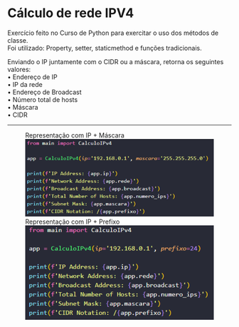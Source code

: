 <h1>Cálculo de rede IPV4</h1>

<p>
    Exercício feito no Curso de Python para exercitar o uso dos métodos de classe.<br>
    Foi utilizado: Property, setter, staticmethod e funções tradicionais.
</p>

<p>
    Enviando o IP juntamente com o CIDR ou a máscara, retorna os seguintes valores:<br>
    • Endereço de IP<br>• IP da rede<br>• Endereço de Broadcast<br>• Número total de hosts<br>• Máscara<br>• CIDR
</p>

<hr>

<figure>
<figcaption>Representação com IP + Máscara</figcaption>
  <img src="src/img1.png">
<figcaption>Representação com IP + Prefixo</figcaption>
  <img src="src/img2.png">
</figure>

